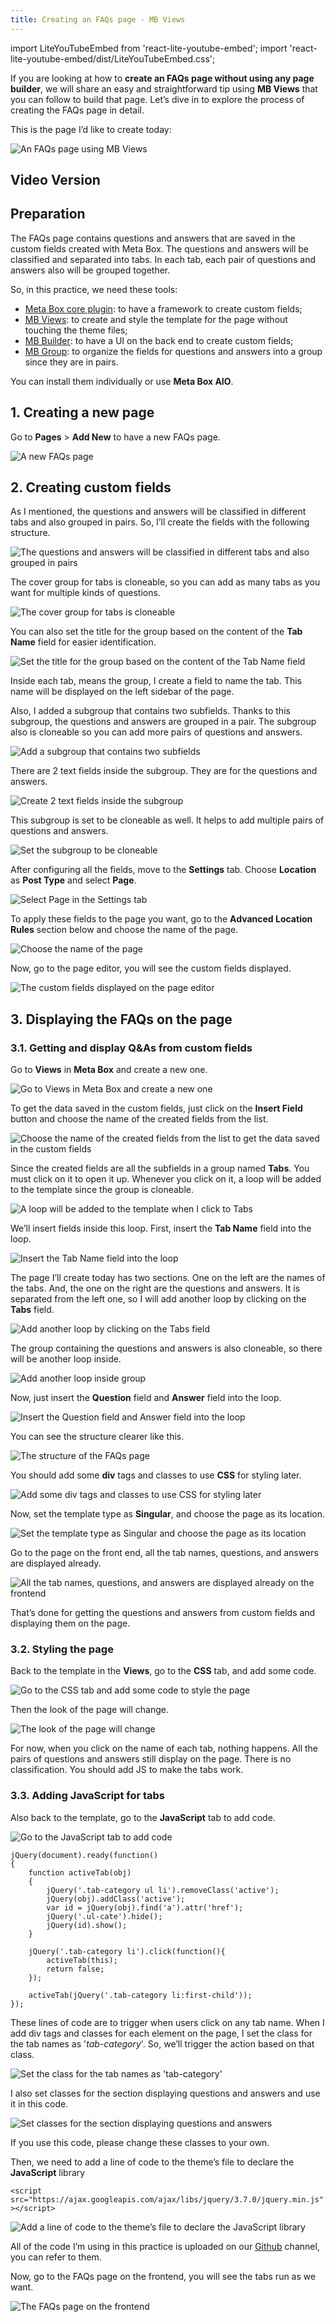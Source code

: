 ```yaml
---
title: Creating an FAQs page - MB Views
---
```

import LiteYouTubeEmbed from 'react-lite-youtube-embed';
import 'react-lite-youtube-embed/dist/LiteYouTubeEmbed.css';

If you are looking at how to **create an FAQs page without using any page builder**, we will share an easy and straightforward tip using **MB Views** that you can follow to build that page. Let’s dive in to explore the process of creating the FAQs page in detail.

This is the page I’d like to create today:

![An FAQs page using MB Views](https://imgur.elightup.com/Z7qgPOG.gif)

## Video Version

<LiteYouTubeEmbed id='W0A535dpksQ' />

## Preparation

The FAQs page contains questions and answers that are saved in the custom fields created with Meta Box. The questions and answers will be classified and separated into tabs. In each tab, each pair of questions and answers also will be grouped together.

So, in this practice, we need these tools:

* [Meta Box core plugin](https://wordpress.org/plugins/meta-box/): to have a framework to create custom fields;
* [MB Views](https://metabox.io/plugins/mb-views/): to create and style the template for the page without touching the theme files;
* [MB Builder](https://metabox.io/plugins/meta-box-builder/): to have a UI on the back end to create custom fields;
* [MB Group](https://metabox.io/plugins/meta-box-group/): to organize the fields for questions and answers into a group since they are in pairs.

You can install them individually or use **Meta Box AIO**.

## 1. Creating a new page

Go to **Pages** > **Add New** to have a new FAQs page.

![A new FAQs page](https://imgur.elightup.com/KlNEJhq.png)

## 2. Creating custom fields

As I mentioned, the questions and answers will be classified in different tabs and also grouped in pairs. So, I’ll create the fields with the following structure.

![The questions and answers will be classified in different tabs and also grouped in pairs](https://imgur.elightup.com/WMIfOFz.png)

The cover group for tabs is cloneable, so you can add as many tabs as you want for multiple kinds of questions.

![The cover group for tabs is cloneable](https://imgur.elightup.com/U3WIHeM.png)

You can also set the title for the group based on the content of the **Tab Name** field for easier identification.

![Set the title for the group based on the content of the Tab Name field](https://imgur.elightup.com/XN5iwwF.png)

Inside each tab, means the group, I create a field to name the tab. This name will be displayed on the left sidebar of the page.

Also, I added a subgroup that contains two subfields. Thanks to this subgroup, the questions and answers are grouped in a pair. The subgroup also is cloneable so you can add more pairs of questions and answers.

![Add a subgroup that contains two subfields](https://imgur.elightup.com/wkc8rOO.png)

There are 2 text fields inside the subgroup. They are for the questions and answers.

![Create 2 text fields inside the subgroup](https://imgur.elightup.com/R61hZAU.png)

This subgroup is set to be cloneable as well. It helps to add multiple pairs of questions and answers.

![Set the subgroup to be cloneable](https://imgur.elightup.com/wq6RdNr.png)

After configuring all the fields, move to the **Settings** tab. Choose **Location** as **Post Type** and select **Page**.

![Select Page in the Settings tab](https://imgur.elightup.com/yDq8atU.png)

To apply these fields to the page you want, go to the **Advanced Location Rules** section below and choose the name of the page.

![Choose the name of the page](https://imgur.elightup.com/BZX5zSn.png)

Now, go to the page editor, you will see the custom fields displayed.

![The custom fields displayed on the page editor](https://imgur.elightup.com/B7TbRo8.png)

## 3. Displaying the FAQs on the page

### 3.1. Getting and display Q&As from custom fields

Go to **Views** in **Meta Box** and create a new one.

![Go to Views in Meta Box and create a new one](https://imgur.elightup.com/TxwUE2f.png)

To get the data saved in the custom fields, just click on the **Insert Field** button and choose the name of the created fields from the list.

![Choose the name of the created fields from the list to get the data saved in the custom fields](https://imgur.elightup.com/oiKptU8.png)

Since the created fields are all the subfields in a group named **Tabs**. You must click on it to open it up. Whenever you click on it, a loop will be added to the template since the group is cloneable.

![A loop will be added to the template when I click to Tabs](https://imgur.elightup.com/bQfuTal.png)

We’ll insert fields inside this loop. First, insert the **Tab Name** field into the loop.

![Insert the Tab Name field into the loop](https://imgur.elightup.com/MkWKTtH.png)

The page I’ll create today has two sections. One on the left are the names of the tabs. And, the one on the right are the questions and answers. It is separated from the left one, so I will add another loop by clicking on the **Tabs** field.

![Add another loop by clicking on the Tabs field](https://imgur.elightup.com/euMpOf1.png)

The group containing the questions and answers is also cloneable, so there will be another loop inside.

![Add another loop inside group](https://imgur.elightup.com/hOuWwnG.png)

Now, just insert the **Question** field and **Answer** field into the loop.

![Insert the Question field and Answer field into the loop](https://imgur.elightup.com/nVtIjnU.png)

You can see the structure clearer like this.

![The structure of the FAQs page](https://imgur.elightup.com/pTfUgay.png)

You should add some **div** tags and classes to use **CSS** for styling later.

![Add some div tags and classes to use CSS for styling later](https://imgur.elightup.com/JXn9xYK.png)

Now, set the template type as **Singular**, and choose the page as its location.

![Set the template type as Singular and choose the page as its location](https://imgur.elightup.com/eO2SsuY.png)

Go to the page on the front end, all the tab names, questions, and answers are displayed already.

![All the tab names, questions, and answers are displayed already on the frontend](https://imgur.elightup.com/BYGIDlU.png)

That’s done for getting the questions and answers from custom fields and displaying them on the page.

### 3.2. Styling the page

Back to the template in the **Views**, go to the **CSS** tab, and add some code.

![Go to the CSS tab and add some code to style the page](https://imgur.elightup.com/8DYGSnG.png)

Then the look of the page will change.

![The look of the page will change](https://imgur.elightup.com/cPP0HSR.png)

For now, when you click on the name of each tab, nothing happens. All the pairs of questions and answers still display on the page. There is no classification. You should add JS to make the tabs work.

### 3.3. Adding JavaScript for tabs

Also back to the template, go to the **JavaScript** tab to add code.

![Go to the JavaScript tab to add code](https://imgur.elightup.com/5luiQpt.png)

```
jQuery(document).ready(function()
{
    function activeTab(obj)
    {
        jQuery('.tab-category ul li').removeClass('active');
        jQuery(obj).addClass('active');
        var id = jQuery(obj).find('a').attr('href');
        jQuery('.ul-cate').hide();
        jQuery(id).show();
    }

    jQuery('.tab-category li').click(function(){
        activeTab(this);
        return false;
    });

    activeTab(jQuery('.tab-category li:first-child'));
});
```

These lines of code are to trigger when users click on any tab name. When I add div tags and classes for each element on the page, I set the class for the tab names as '_tab-category_'. So, we’ll trigger the action based on that class.

![Set the class for the tab names as 'tab-category'](https://imgur.elightup.com/DnWDHmi.png)

I also set classes for the section displaying questions and answers and use it in this code.

![Set classes for the section displaying questions and answers](https://imgur.elightup.com/gbF6Xcc.png)

If you use this code, please change these classes to your own.

Then, we need to add a line of code to the theme’s file to declare the **JavaScript** library

` <script src="https://ajax.googleapis.com/ajax/libs/jquery/3.7.0/jquery.min.js"></script> `

![Add a line of code to the theme’s file to declare the JavaScript library](https://imgur.elightup.com/mQJEKuH.png)

All of the code I’m using in this practice is uploaded on our [Github](https://github.com/wpmetabox/tutorials/tree/master/create-faq-page) channel, you can refer to them.

Now, go to the FAQs page on the frontend, you will see the tabs run as we want.

![The FAQs page on the frontend](https://imgur.elightup.com/pAgEYQf.gif)

